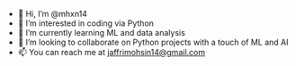 - 👋 Hi, I’m @mhxn14
- 👀 I’m interested in coding via Python
- 🌱 I’m currently learning ML and data analysis
- 💞️ I’m looking to collaborate on Python projects with a touch of ML and AI
- 📫 You can reach me at jaffrimohsin14@gmail.com

<!---
mhxn14/mhxn14 is a ✨ special ✨ repository because its `README.md` (this file) appears on your GitHub profile.
You can click the Preview link to take a look at your changes.
--->
